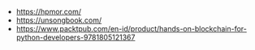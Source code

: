 - https://hpmor.com/ 
- https://unsongbook.com/
- https://www.packtpub.com/en-id/product/hands-on-blockchain-for-python-developers-9781805121367